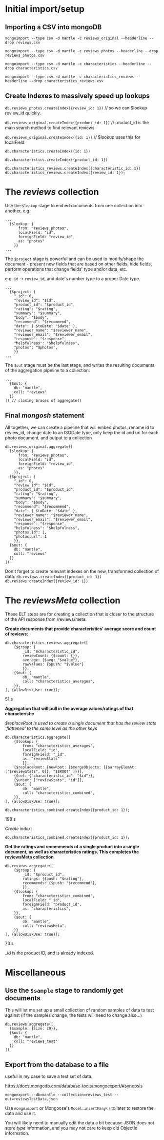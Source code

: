 # Initial import/setup

## Importing a CSV into mongoDB
`mongoimport --type csv -d mantle -c reviews_original --headerline --drop reviews.csv`

`mongoimport --type csv -d mantle -c reviews_photos --headerline --drop reviews_photos.csv`

`mongoimport --type csv -d mantle -c characteristics --headerline --drop characteristics.csv`

`mongoimport --type csv -d mantle -c characteristics_reviews --headerline --drop characteristics_reviews.csv`

## Create Indexes to massively speed up lookups

`db.reviews_photos.createIndex({review_id: 1})` // so we can $lookup review_id quickly.

`db.reviews_original.createIndex({product_id: 1})` // product_id is the main search method to find relevant reviews

`db.reviews_original.createIndex({id: 1})` // $lookup uses this for localField

`db.characteristics.createIndex({id: 1})`

`db.characteristics.createIndex({product_id: 1})`

`db.characteristics_reviews.createIndex({characteristic_id: 1})`
`db.characteristics_reviews.createIndex({review_id: 1});`

# The ***reviews*** collection

Use the `$lookup` stage to embed documents from one collection into another, e.g.:

```
...
  {$lookup: {
      from: "reviews_photos",
      localField: "id",
      foreignField: "review_id",
      as: "photos"
    }}
...
```
The `$project` stage is powerful and can be used to modify/shape the document - present new fields that are based on other fields, hide fields, perform operations that change fields' type and/or data, etc.

e.g. `id` -> `review_id`, and date's number type to a proper Date type

```
...
  {$project: {
    "_id": 0,
    "review_id": "$id",
    "product_id": "$product_id",
    "rating": "$rating",
    "summary": "$summary",
    "body": "$body",
    "recommend": "$recommend",
    "date": { $toDate: "$date" },
    "reviewer_name": "$reviewer_name",
    "reviewer_email": "$reviewer_email",
    "response": "$response",
    "helpfulness": "$helpfulness",
    "photos": "$photos",
    }}
...
```

The `$out` stage must be the last stage, and writes the resulting documents of the aggregation pipeline to a collection:

```
...
  {$out: {
    db: "mantle", 
    coll: "reviews"
  }}
]) // closing braces of aggregate()
```

## Final *mongosh* statement

All together, we can create a pipeline that will embed photos, rename id to review_id, change date to an ISODate type, only keep the id and url for each photo document, and output to a collection

```
db.reviews_original.aggregate([
  {$lookup: {
      from: "reviews_photos",
      localField: "id",
      foreignField: "review_id",
      as: "photos"
    }},
  {$project: {
    "_id": 0,
    "review_id": "$id",
    "product_id": "$product_id",
    "rating": "$rating",
    "summary": "$summary",
    "body": "$body",
    "recommend": "$recommend",
    "date": { $toDate: "$date" },
    "reviewer_name": "$reviewer_name",
    "reviewer_email": "$reviewer_email",
    "response": "$response",
    "helpfulness": "$helpfulness",
    "photos.id": 1,
    "photos.url": 1
    }},
  {$out: {
    db: "mantle", 
    coll: "reviews"
  }}
])
```
Don't forget to create relevant indexes on the new, transformed collection of data:
`db.reviews.createIndex({product_id: 1})`
`db.reviews.createIndex({review_id: 1})`


# The ***reviewsMeta*** collection

These ELT steps are for creating a collection that is closer to the structure of the API response from /reviews/meta.


**Create documents that provide characteristics' average score and count of reviews:**

```
db.characteristics_reviews.aggregate([
    {$group: {
        _id: "$characteristic_id",
        reviewCount: {$count: {}},
        average: {$avg: "$value"},
        rawValues: {$push: "$value"}
        }},
    {$out: {
        db: "mantle",
        coll: "characteristics_averages",
    }},
], {allowDiskUse: true});
```

51 s

**Aggregation that will pull in the average values/ratings of that characteristic**

*$replaceRoot is used to create a single document that has the review stats 'flattened' to the same level as the other keys*

```
db.characteristics.aggregate([
    {$lookup: {
        from: "characteristics_averages",
        localField: "id",
        foreignField: "_id",
        as: "reviewStats"
        }},
    {$replaceRoot: {newRoot: {$mergeObjects: [{$arrayElemAt: ["$reviewStats", 0]}, "$$ROOT" ]}}},
    {$set: {"characteristic_id": "$id"}},
    {$unset: ["reviewStats", "id"]},
    {$out: {
        db: "mantle",
        coll: "characteristics_combined",
    }},
], {allowDiskUse: true});

db.characteristics_combined.createIndex({product_id: 1});
```

198 s

*Create index*:

`db.characteristics_combined.createIndex({product_id: 1});`


**Get the ratings and recommends of a single product into a single document, as well as characteristics ratings. This completes the reviewsMeta collection**

```
db.reviews.aggregate([
    {$group: {
        _id: "$product_id",
        ratings: {$push: "$rating"},
        recommends: {$push: "$recommend"},
        }},
    {$lookup: {
        from: "characteristics_combined",
        localField: "_id",
        foreignField: "product_id",
        as: "characteristics",
    }},
    {$out: {
        db: "mantle",
        coll: "reviewsMeta",
    }}
], {allowDiskUse: true});
```
73 s

_id is the product ID, and is already indexed.

# Miscellaneous

## Use the `$sample` stage to randomly get documents

This will let me set up a small collection of random samples of data to test against (if the samples change, the tests will need to change also...)

```
db.reviews.aggregate([
  {$sample: {size: 20}},
  {$out: {
    db: "mantle", 
    coll: "reviews_test"
  }}
])
```

## Export from the database to a file 

useful in my case to save a test set of data.

https://docs.mongodb.com/database-tools/mongoexport/#synopsis

`mongoexport --db=mantle --collection=reviews_test --out=reviewsTestData.json`

Use `mongoimport` or Mongoose's `Model.insertMany()` to later to restore the data and use it.

You will likely need to manually edit the data a bit because JSON does not store *type* information, and you may not care to keep old ObjectId information.
